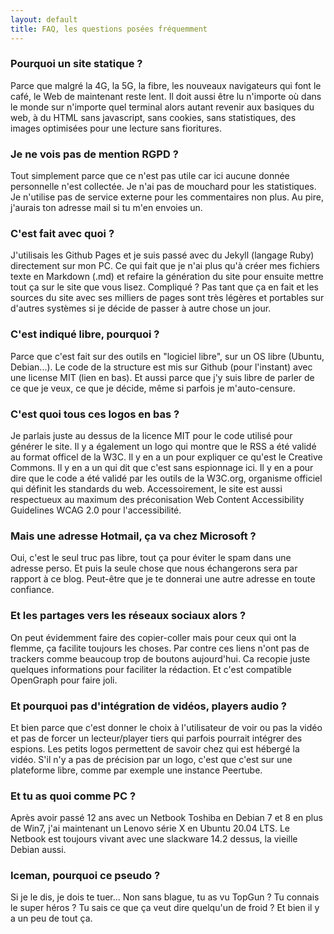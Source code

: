 ```yaml
---
layout: default
title: FAQ, les questions posées fréquemment
---
```


### Pourquoi un site statique ?
Parce que malgré la 4G, la 5G, la fibre, les nouveaux navigateurs qui font le café, le Web de maintenant reste lent. Il doit aussi être lu n'importe où dans le monde sur n'importe quel terminal alors autant revenir aux basiques du web, à du HTML sans javascript, sans cookies, sans statistiques, des images optimisées pour une lecture sans fioritures.

### Je ne vois pas de mention RGPD ? 
Tout simplement parce que ce n'est pas utile car ici aucune donnée personnelle n'est collectée. Je n'ai pas de mouchard pour les statistiques. Je n'utilise pas de service externe pour les commentaires non plus. Au pire, j'aurais ton adresse mail si tu m'en envoies un.

### C'est fait avec quoi ? 
J'utilisais les Github Pages et je suis passé avec du Jekyll (langage Ruby) directement sur mon PC. Ce qui fait que je n'ai plus qu'à créer mes fichiers texte en Markdown (.md) et refaire la génération du site pour ensuite mettre tout ça sur le site que vous lisez. Compliqué ? Pas tant que ça en fait et les sources du site avec ses milliers de pages sont très légères et portables sur d'autres systèmes si je décide de passer à autre chose un jour. 

### C'est indiqué libre, pourquoi ? 
Parce que c'est fait sur des outils en "logiciel libre", sur un OS libre (Ubuntu, Debian...). Le code de la structure est mis sur Github (pour l'instant) avec une license MIT (lien en bas). Et aussi parce que j'y suis libre de parler de ce que je veux, ce que je décide, même si parfois je m'auto-censure.

### C'est quoi tous ces logos en bas ? 
Je parlais juste au dessus de la licence MIT pour le code utilisé pour générer le site. Il y a également un logo qui montre que le RSS a été validé au format officel de la W3C.
Il y en a un pour expliquer ce qu'est le Creative Commons. 
Il y en a un qui dit que c'est sans espionnage ici.
Il y en a pour dire que le code a été validé par les outils de la W3C.org, organisme officiel qui définit les standards du web.
Accessoirement, le site est aussi respectueux au maximum des préconisation Web Content Accessibility Guidelines WCAG 2.0 pour l'accessibilité.

### Mais une adresse Hotmail, ça va chez Microsoft ? 
Oui, c'est le seul truc pas libre, tout ça pour éviter le spam dans une adresse perso. Et puis la seule chose que nous échangerons sera par rapport à ce blog. Peut-être que je te donnerai une autre adresse en toute confiance. 

### Et les partages vers les réseaux sociaux alors ? 
On peut évidemment faire des copier-coller mais pour ceux qui ont la flemme, ça facilite toujours les choses. Par contre ces liens n'ont pas de trackers comme beaucoup trop de boutons aujourd'hui. Ca recopie juste quelques informations pour faciliter la rédaction. Et c'est compatible OpenGraph pour faire joli.

### Et pourquoi pas d'intégration de vidéos, players audio ?
Et bien parce que c'est donner le choix à l'utilisateur de voir ou pas la vidéo et pas de forcer un lecteur/player tiers qui parfois pourrait intégrer des espions. Les petits logos permettent de savoir chez qui est hébergé la vidéo. S'il n'y a pas de précision par un logo, c'est que c'est sur une plateforme libre, comme par exemple une instance Peertube. 

### Et tu as quoi comme PC ? 
Après avoir passé 12 ans avec un Netbook Toshiba en Debian 7 et 8 en plus de Win7, j'ai maintenant un Lenovo série X en Ubuntu 20.04 LTS. Le Netbook est toujours vivant avec une slackware 14.2 dessus, la vieille Debian aussi.

### Iceman, pourquoi ce pseudo ? 
Si je le dis, je dois te tuer... Non sans blague, tu as vu TopGun ? Tu connais le super héros ? Tu sais ce que ça veut dire quelqu'un de froid ? Et bien il y a un peu de tout ça.


